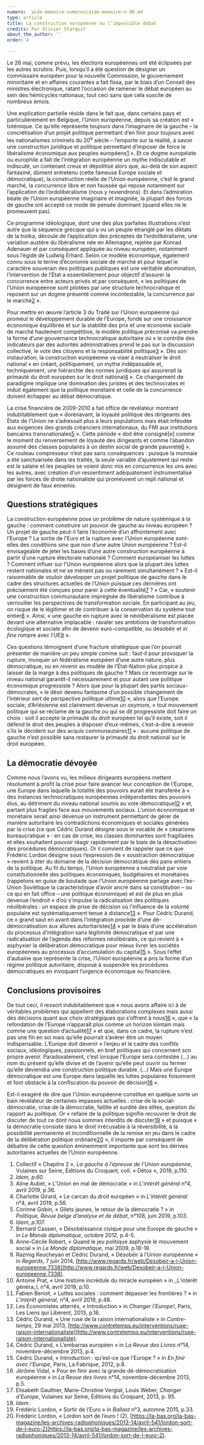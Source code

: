 ```yaml
---
numero: _aide-memoire-numeros/aide-memoire-n-90.md
type: article
title: La construction européenne ou l’impossible débat
credits: Par Olivier Starquit
about_the_author: ''
order: 4

---
```

Le 26 mai, comme prévu, les élections européennes ont été éclipsées par les autres scrutins. Puis, lorsqu’il a été question de désigner un commissaire européen pour la nouvelle Commission, le gouvernement minoritaire et en affaires courantes a fait fissa, par le biais d’un Conseil des ministres électronique, ratant l’occasion de ramener le débat européen au sein des hémicycles nationaux, tout ceci sans que cela suscite de nombreux émois.

Une explication partielle réside dans le fait que, dans certains pays et particulièrement en Belgique, l’Union européenne, depuis sa création est « totémique. Ce qu’elle représente toujours dans l’imaginaire de la gauche – la concrétisation d’un projet politique permettant d’en finir pour toujours avec les nationalismes criminels du 20<sup>e</sup> siècle – l’emporte sur la réalité, à savoir une construction juridique et politique permettant d’imposer de force le libéralisme économique aux peuples européens[1](#footnote-1) ». Et ce dogme européiste ou europhile a fait de l’intégration européenne un mythe indiscutable et indiscuté, un contenant creux et dépolitisé alors que, au-delà de son aspect fantasmé, dûment entretenu (cette fameuse Europe sociale et démocratique), la construction réelle de l’Union européenne, c’est le grand marché, la concurrence libre et non faussée qui repose notamment sur l’application de l’ordolibéralisme (nous y reviendrons). Et dans l’admiration béate de l’Union européenne imaginaire et imaginée, la plupart des forces de gauche ont accepté ce mode de pensée dominant (quand elles ne le promeuvent pas).

Ce programme idéologique, dont une des plus parfaites illustrations n’est autre que la séquence grecque qui a vu un peuple étranglé par les diktats de la troïka, découle de l’application des préceptes de l’ordolibéralisme, une variation austère du libéralisme née en Allemagne, rejetée par Konrad Adenauer et par conséquent appliquée au niveau européen, notamment sous l’égide de Ludwig Erhard. Selon ce modèle économique, également connu sous le terme d’économie sociale de marché et pour lequel le caractère souverain des politiques publiques est une véritable abomination, l’intervention de l’État a essentiellement pour objectif d’assurer la concurrence entre acteurs privés et par conséquent, « les politiques de l’Union européenne sont pilotées par une structure technocratique et reposent sur un dogme présenté comme incontestable, la concurrence par le marché[2](#footnote-2) ».

Pour mettre en œuvre l’article 3 du Traité sur l’Union européenne qui promeut le développement durable de l’Europe, fondé sur une croissance économique équilibrée et sur la stabilité des prix et une économie sociale de marché hautement compétitive, le modèle politique préconisé va prendre la forme d’une gouvernance technocratique autoritaire où « le contrôle des indicateurs par des autorités administratives prend le pas sur la discussion collective, le vote des citoyens et la responsabilité politique[3](#footnote-3) ». Dès son instauration, la construction européenne va viser à neutraliser le droit national « en créant, politiquement, un mythe indépassable et, techniquement, une hiérarchie des normes juridiques qui assurerait la primauté du droit européen sur le droit national[4](#footnote-4) ». Ce changement de paradigme implique une domination des juristes et des technocrates et induit également que la politique monétaire et celle de la concurrence doivent échapper au débat démocratique.

La crise financière de 2009-2010 a fait office de révélateur montrant indubitablement que « dorénavant, la loyauté politique des dirigeants des États de l’Union ne s’adressait plus à leurs populations mais était inféodée aux exigences des grands créanciers internationaux, du FMI aux institutions bancaires transnationales[5](#footnote-5) ». Cette période « doit être consigné\[e\] comme le moment du renversement de loyauté des dirigeants et comme l’abandon assumé des classes populaires à un destin social de grande pauvreté[6](#footnote-6) ». Ce rouleau compresseur n’est pas sans conséquences : puisque la monnaie a été sanctuarisée dans les traités, la seule variable d’ajustement qui reste est le salaire et les peuples se voient donc mis en concurrence les uns avec les autres, avec création d’un ressentiment adéquatement instrumentalisé par les forces de droite nationaliste qui promeuvent un repli national et désignent de faux ennemis.

## Questions stratégiques

La construction européenne pose un problème de nature systémique à la gauche : comment construire un pouvoir de gauche au niveau européen ? Un projet de gauche peut-il faire l’économie d’un affrontement avec l’Europe ? La sortie de l’Euro et la rupture avec l’Union européenne sont-elles des conditions _sine qua non_ d’une autre Union européenne ? Est-il envisageable de jeter les bases d’une autre construction européenne à partir d’une rupture électorale nationale ? Comment européaniser les luttes ? Comment influer sur l’Union européenne alors que la plupart des luttes restent nationales et ne se mènent pas ou rarement simultanément ? « Est-il raisonnable de vouloir développer un projet politique de gauche dans le cadre des structures actuelles de l’Union puisque ces dernières ont précisément été conçues pour parer à cette éventualité[7](#footnote-7) ? » Car, « soutenir une construction communautaire imprégnée de libéralisme contribue à verrouiller les perspectives de transformation sociale. En participant au jeu, on risque de le légitimer et de contribuer à la conservation du système tout entier[8](#footnote-8) ». Ainsi, « une gauche en rupture avec le néolibéralisme est placée devant une alternative implacable : ravaler ses ambitions de transformation écologique et sociale afin de devenir euro-compatible, ou désobéir et _in fine_ rompre avec l’UE[9](#footnote-9) ».

Ces questions témoignent d’une fracture stratégique que l’on pourrait présenter de manière un peu simple comme suit : faut-il pour provoquer la rupture, invoquer un fédéralisme européen d’une autre nature, plus démocratique, ou en revenir au modèle de l’État-Nation plus propice à laisser de la marge à des politiques de gauche ? Mais ce recentrage sur le niveau national garantit-il nécessairement et pour autant une politique économique progressiste ? Alors que pour la plupart des partis sociaux-démocrates, « le désir devenu fantasme d’un possible changement de l’intérieur sert de perspective politique ultime[10](#footnote-10) », alors que l’Europe sociale, d’Arlésienne est clairement devenue un oxymore, « tout mouvement politique qui se réclame de la gauche ou qui se dit progressiste doit faire un choix : soit il accepte la primauté du droit européen tel qu’il existe, soit il défend le droit des peuples à disposer d’eux-mêmes, c’est-à-dire à revenir s’ils le décident sur des acquis communautaires[11](#footnote-11) » : aucune politique de gauche n’est possible sans restaurer la primauté du droit national sur le droit européen.

## La démocratie dévoyée

Comme nous l’avons vu, les milieux dirigeants européens mettent résolument à profit la crise pour faire avancer leur conception de l’Europe, une Europe dans laquelle la totalité des pouvoirs aurait été transférée à « des instances technocratiques européennes indépendantes des pouvoirs élus, au détriment du niveau national soumis au vote démocratique[12](#footnote-12) » et, partant plus fragiles face aux mouvements sociaux. L’union économique et monétaire serait ainsi devenue un instrument permettant de gérer de manière autoritaire les contradictions économiques et sociales générées par la crise (ce que Cédric Durand désigne sous le vocable de « césarisme bureaucratique » : en cas de crise, les classes dominantes sont fragilisées et elles souhaitent pouvoir réagir rapidement par le biais de la désactivation des procédures démocratiques). Or il convient de rappeler que ce que Frédéric Lordon désigne sous l’expression de « soustraction démocratique » revient à ôter du domaine de la décision démocratique des pans entiers de la politique. Au fil du temps, l’Union européenne a neutralisé par voie constitutionnelle des politiques économiques, budgétaires et monétaires (rappelons en guise de boutade que l’Union européenne partage avec l’ex-Union Soviétique la caractéristique d’avoir ancré dans sa constitution – ou ce qui en fait office – une politique économique) et est de plus en plus devenue l’endroit « d’où s’impulse la radicalisation des politiques néolibérales : un espace de prise de décision où l’influence de la volonté populaire est systématiquement tenue à distance[13](#footnote-13) ». Pour Cédric Durand, ce « grand saut en avant dans l’intégration procède d’une dé-démocratisation aux allures autoritaristes[14](#footnote-14) » par le biais d’une accélération du processus d’intégration sans légitimité démocratique et par une radicalisation de l’agenda des réformes néolibérales, ce qui revient à « asphyxier la délibération démocratique pour mieux livrer les sociétés européennes au processus d’accumulation du capital[15](#footnote-15) ». Sous l’effet d’aubaine que représente la crise, l’Union européenne a pris la forme d’un régime politique autoritaire, disposé à suspendre les procédures démocratiques en invoquant l’urgence économique ou financière.

## Conclusions provisoires

De tout ceci, il ressort indubitablement que « nous avons affaire ici à de véritables problèmes qui appellent des élaborations complexes mais aussi des décisions quant aux choix stratégiques qui s’offrent à nous[16](#footnote-16) », que « la refondation de l’Europe n’apparaît plus comme un horizon lointain mais comme une question d’actualité[17](#footnote-17) » et que, dans ce cadre, la rupture n’est pas une fin en soi mais qu’elle pourrait s’avérer être un moyen indispensable. L’Europe doit devenir « l’enjeu et le cadre des conflits sociaux, idéologiques, passionnels, en bref politiques qui concernent son propre avenir. Paradoxalement, c’est lorsque l’Europe sera contestée (…) au nom du présent qu’elle divise et de l’avenir qu’elle peut ouvrir ou fermer qu’elle deviendra une construction politique durable. (…) Mais une Europe démocratique est une Europe dans laquelle les luttes populaires foisonnent et font obstacle à la confiscation du pouvoir de décision[18](#footnote-18) ».

Est-il exagéré de dire que l’Union européenne constitue en quelque sorte un bain révélateur de certaines impasses actuelles : crise de la social-démocratie, crise de la démocratie, faillite et surdité des élites, question du rapport au politique. Or « refaire de la politique signifie recouvrer le droit de discuter de tout ce dont nous sommes interdits de discuter[19](#footnote-19) » et puisque « la démocratie consiste dans le droit irrécusable à la réversibilité, à la possibilité permanente et inconditionnelle de la remise en jeu dans le cadre de la délibération politique ordinaire[20](#footnote-20) », il importe par conséquent de débattre de cette question éminemment importante que sont les dérives autoritaires actuelles de l’Union européenne.

 1. Collectif « Chapitre 2 », _La gauche à l’épreuve de l’Union européenne_, Vulaines sur Seine, Éditions du Croquant, coll. « Détox », 2019, p.110.
 2. _Idem, p.60._
 3. Aline Aubet, « L’Union en mal de démocratie » in _L’intérêt général_ n°4, avril 2019, p.36.
 4. Charlotte Girard, « Le carcan du droit européen » in _L’intérêt général_ n°4, avril 2019, p.56.
 5. Corinne Gobin, « Gilets jaunes, le retour de la démocratie ? » in _Politique, Revue belge d’analyse et de débat_, n°108, juin 2019, p.103.
 6. _Idem, p.107._
 7. Bernard Cassen, « Désobéissance civique pour une Europe de gauche » in _Le Monde diplomatique_, octobre 2012, p.4-5.
 8. Anne-Cécile Robert, « Quand le jeu politique asphyxie le mouvement social » in _Le Monde diplomatique_, mai 2009, p.18-19.
 9. Razmig Keucheyan et Cédric Durand, « Désobéir à l’Union européenne » in _Regards_, 7 juin 2014, [http://www.regards.fr/web/Desobeir-a-l-Union-europeenne,7338](http://www.regards.fr/web/Desobeir-a-l-Union-europeenne,7338).
10. Antoine Prat, « Une histoire incrédule du miracle européen » in _L’intérêt généra_l, n°4, avril 2019, p.10.
11. Fabien Benoit, « Luttes sociales : comment dépasser les frontières ? » in _L’intérêt général_, n°4, avril 2019, p.48.
12. Les Économistes atterrés, « Introduction » in _Changer l’Europe!_, Paris, Les Liens qui Libèrent, 2013, p.16.
13. Cédric Durand, « Une ruse de la raison internationaliste » in _Contre-temps_, 29 mai 2013, [http://www.contretemps.eu/interventions/ruse-raison-internationaliste](http://www.contretemps.eu/interventions/ruse-raison-internationaliste).
14. Cédric Durand, « L’embarras européen » in _La Revue des Livres_ n°14, novembre-décembre 2013, p.4.
15. Cédric Durand, « Introduction : qu’est-ce que l’Europe ? » in _En finir avec l’Europe_, Paris, La Fabrique, 2012, p.8.
16. Jérôme Vidal, « Pour en finir avec la grande dé-démocratisation européenne » in _La Revue des livres_ n°14, novembre-décembre 2013, p.5.
17. Elisabeth Gauthier, Marie-Christine Vergiat, Louis Weber, _Changer d’Europe_, Vulaines sur Seine, Éditions du Croquant, 2013, p. 95.
18. _Idem_.
19. Frédéric Lordon, « Sortir de l’Euro » in _Ballast_ n°3, automne 2015, p.33.
20. Frédéric Lordon, « Lordon sort de l’euro ! (2), [https://la-bas.org/la-bas-magazine/les-archives-radiophoniques/2013-14/avril-541/lordon-sort-de-l-euro-2](https://la-bas.org/la-bas-magazine/les-archives-radiophoniques/2013-14/avril-541/lordon-sort-de-l-euro-2).